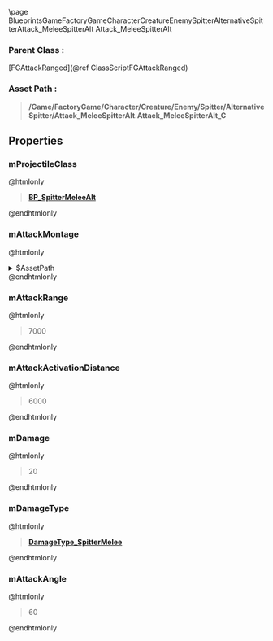 \page BlueprintsGameFactoryGameCharacterCreatureEnemySpitterAlternativeSpitterAttack_MeleeSpitterAlt Attack_MeleeSpitterAlt
### Parent Class :
[FGAttackRanged](@ref ClassScriptFGAttackRanged)
### Asset Path :
<b><blockquote>/Game/FactoryGame/Character/Creature/Enemy/Spitter/AlternativeSpitter/Attack_MeleeSpitterAlt.Attack_MeleeSpitterAlt_C</blockquote></b>
## Properties

### mProjectileClass
@htmlonly
<b><a href="_blueprints_game_factory_game_character_creature_enemy_spitter_alternative_spitter_b_p__spitter_melee_alt.html"><blockquote>BP_SpitterMeleeAlt</blockquote></a></b>
@endhtmlonly

### mAttackMontage
@htmlonly
<details>
 <summary>$AssetPath</summary>
<b><a href="_blueprints_game_factory_game_character_creature_enemy_spitter_animation_spitter_attack_montage_alt.html"><blockquote>SpitterAttackMontageAlt</blockquote></a></b>
</details>
@endhtmlonly

### mAttackRange
@htmlonly
<blockquote>7000</blockquote>
@endhtmlonly

### mAttackActivationDistance
@htmlonly
<blockquote>6000</blockquote>
@endhtmlonly

### mDamage
@htmlonly
<blockquote>20</blockquote>
@endhtmlonly

### mDamageType
@htmlonly
<b><a href="_blueprints_game_factory_game_character_creature_enemy_spitter_damage_type__spitter_melee.html"><blockquote>DamageType_SpitterMelee</blockquote></a></b>
@endhtmlonly

### mAttackAngle
@htmlonly
<blockquote>60</blockquote>
@endhtmlonly


